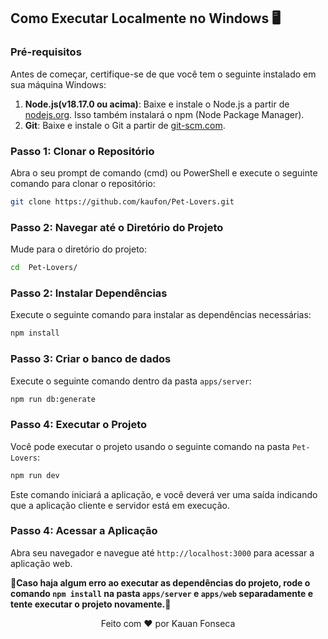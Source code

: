 ## Como Executar Localmente no Windows 🖥️

### Pré-requisitos

Antes de começar, certifique-se de que você tem o seguinte instalado em sua máquina Windows:

1. **Node.js(v18.17.0 ou acima)**: Baixe e instale o Node.js a partir de [nodejs.org](https://nodejs.org/). Isso também instalará o npm (Node Package Manager).
2. **Git**: Baixe e instale o Git a partir de [git-scm.com](https://git-scm.com/).

### Passo 1: Clonar o Repositório

Abra o seu prompt de comando (cmd) ou PowerShell e execute o seguinte comando para clonar o repositório:

```bash
git clone https://github.com/kaufon/Pet-Lovers.git
```

### Passo 2: Navegar até o Diretório do Projeto

Mude para o diretório do projeto:

```bash
cd  Pet-Lovers/
```

### Passo 2: Instalar Dependências

Execute o seguinte comando para instalar as dependências necessárias:

```bash
npm install
```
### Passo 3: Criar o banco de dados

Execute o seguinte comando dentro da pasta `apps/server`:

```bash
npm run db:generate
```


### Passo 4: Executar o Projeto

Você pode executar o projeto usando o seguinte comando na pasta `Pet-Lovers`:

```bash
npm run dev
```

Este comando iniciará a aplicação, e você deverá ver uma saída indicando que a aplicação cliente e servidor está em execução.

### Passo 4: Acessar a Aplicação

Abra seu navegador e navegue até `http://localhost:3000` para acessar a aplicação web.

**🚧Caso haja algum erro ao executar as dependências do projeto, rode o comando `npm install` na pasta `apps/server`  e `apps/web` separadamente e tente executar o projeto novamente.🚧**

<p align="center">
  Feito com ❤️ por Kauan Fonseca 
</p>

